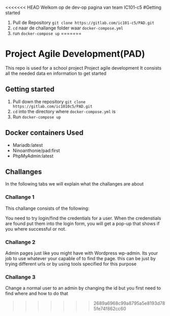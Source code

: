 <<<<<<< HEAD
Welkom op de dev-op pagina van team IC101-c5
#Getting started
1. Pull de Repository `git clone https://gitlab.com/ic101-c5/PAD.git`
2. `cd` naar de challange folder waar `docker-compose.yml`
3. run `docker-compose up`
=======
# Project Agile Development(PAD)

This repo is used for a school project Project agile development 
It consists all the needed data en information to get started 
## Getting started

1.  Pull down the repository `git clone https://gitlab.com/ic1010c5/PAD.git`
2. `cd` into the directory where `docker-compose.yml` is
3. Run `docker-compose up`

## Docker containers Used

- Mariadb:latest
- Ninoanthonie/pad:first
- PhpMyAdmin:latest

## Challanges
In the following tabs we will explain what the challanges are about
### Challange 1 
This challange consists of the following:

You need to try login/find the credentials for a user. When the credenstials are found put them into the login form, you will get a pop-up that shows if you where successful or not.

### Challange 2 
Admin pages just like you might have with Wordpress wp-admin. Its your job to use whatever your capable of to find the page. this can be just by trying different urls or by using tools specified for this purpose

### Challange 3
Change a normal user to an admin by changing the id 
but you first need to find where and how to do that
>>>>>>> 2689a6968c99a8795a5e8193d785fe74f862cc60
